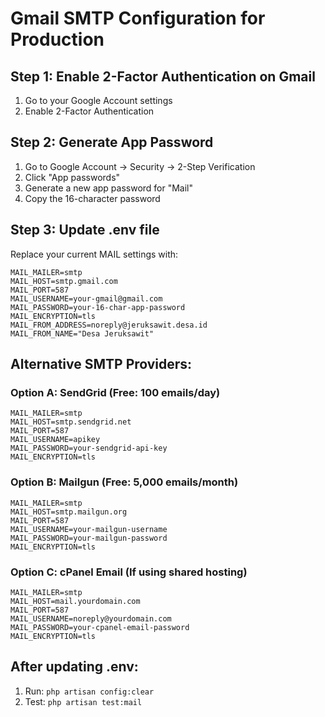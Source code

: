 # Gmail SMTP Configuration for Production

## Step 1: Enable 2-Factor Authentication on Gmail
1. Go to your Google Account settings
2. Enable 2-Factor Authentication

## Step 2: Generate App Password
1. Go to Google Account → Security → 2-Step Verification
2. Click "App passwords"
3. Generate a new app password for "Mail"
4. Copy the 16-character password

## Step 3: Update .env file
Replace your current MAIL settings with:

```env
MAIL_MAILER=smtp
MAIL_HOST=smtp.gmail.com
MAIL_PORT=587
MAIL_USERNAME=your-gmail@gmail.com
MAIL_PASSWORD=your-16-char-app-password
MAIL_ENCRYPTION=tls
MAIL_FROM_ADDRESS=noreply@jeruksawit.desa.id
MAIL_FROM_NAME="Desa Jeruksawit"
```

## Alternative SMTP Providers:

### Option A: SendGrid (Free: 100 emails/day)
```env
MAIL_MAILER=smtp
MAIL_HOST=smtp.sendgrid.net
MAIL_PORT=587
MAIL_USERNAME=apikey
MAIL_PASSWORD=your-sendgrid-api-key
MAIL_ENCRYPTION=tls
```

### Option B: Mailgun (Free: 5,000 emails/month)
```env
MAIL_MAILER=smtp
MAIL_HOST=smtp.mailgun.org
MAIL_PORT=587
MAIL_USERNAME=your-mailgun-username
MAIL_PASSWORD=your-mailgun-password
MAIL_ENCRYPTION=tls
```

### Option C: cPanel Email (If using shared hosting)
```env
MAIL_MAILER=smtp
MAIL_HOST=mail.yourdomain.com
MAIL_PORT=587
MAIL_USERNAME=noreply@yourdomain.com
MAIL_PASSWORD=your-cpanel-email-password
MAIL_ENCRYPTION=tls
```

## After updating .env:
1. Run: `php artisan config:clear`
2. Test: `php artisan test:mail`
